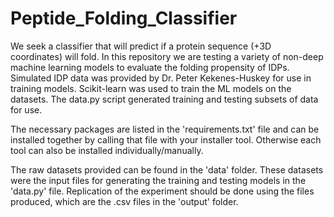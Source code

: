 # Peptide_Folding_Classifier
We seek a classifier that will predict if a protein sequence (+3D coordinates) will fold. In this repository we are testing a variety of non-deep machine learning models to evaluate the folding propensity of IDPs. Simulated IDP data was provided by Dr. Peter Kekenes-Huskey for use in training models. Scikit-learn was used to train the ML models on the datasets. The data.py script generated training and testing subsets of data for use.

The necessary packages are listed in the 'requirements.txt' file and can be installed together by calling that file with your installer tool. Otherwise each tool can also be installed individually/manually.

The raw datasets provided can be found in the 'data' folder. These datasets were the input files for generating the training and testing models in the 'data.py' file. Replication of the experiment should be done using the files produced, which are the .csv files in the 'output' folder.
